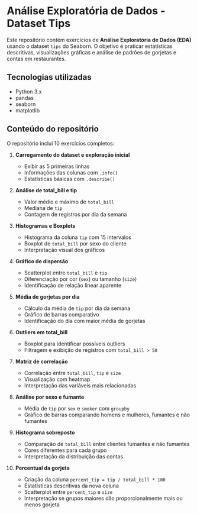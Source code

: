 # Análise Exploratória de Dados - Dataset Tips

Este repositório contém exercícios de **Análise Exploratória de Dados (EDA)** usando o dataset `tips` do Seaborn. O objetivo é praticar estatísticas descritivas, visualizações gráficas e análise de padrões de gorjetas e contas em restaurantes.

## Tecnologias utilizadas

- Python 3.x
- pandas
- seaborn
- matplotlib

## Conteúdo do repositório

O repositório inclui 10 exercícios completos:

1. **Carregamento do dataset e exploração inicial**
   - Exibir as 5 primeiras linhas
   - Informações das colunas com `.info()`
   - Estatísticas básicas com `.describe()`

2. **Análise de total_bill e tip**
   - Valor médio e máximo de `total_bill`
   - Mediana de `tip`
   - Contagem de registros por dia da semana

3. **Histogramas e Boxplots**
   - Histograma da coluna `tip` com 15 intervalos
   - Boxplot de `total_bill` por sexo do cliente
   - Interpretação visual dos gráficos

4. **Gráfico de dispersão**
   - Scatterplot entre `total_bill` e `tip`
   - Diferenciação por cor (`sex`) ou tamanho (`size`)
   - Identificação de relação linear aparente

5. **Média de gorjetas por dia**
   - Cálculo da média de `tip` por dia da semana
   - Gráfico de barras comparativo
   - Identificação do dia com maior média de gorjetas

6. **Outliers em total_bill**
   - Boxplot para identificar possíveis outliers
   - Filtragem e exibição de registros com `total_bill > 50`

7. **Matriz de correlação**
   - Correlação entre `total_bill`, `tip` e `size`
   - Visualização com heatmap
   - Interpretação das variáveis mais relacionadas

8. **Análise por sexo e fumante**
   - Média de `tip` por `sex` e `smoker` com `groupby`
   - Gráfico de barras comparando homens e mulheres, fumantes e não fumantes

9. **Histograma sobreposto**
   - Comparação de `total_bill` entre clientes fumantes e não fumantes
   - Cores diferentes para cada grupo
   - Interpretação da distribuição das contas

10. **Percentual da gorjeta**
    - Criação da coluna `percent_tip = tip / total_bill * 100`
    - Estatísticas descritivas da nova coluna
    - Scatterplot entre `percent_tip` e `size`
    - Interpretação se grupos maiores dão proporcionalmente mais ou menos gorjeta

